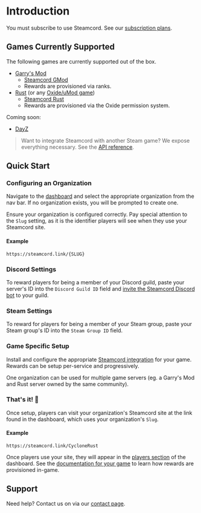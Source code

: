 # Introduction

You must subscribe to use Steamcord. See our [subscription plans](https://steamcord.io/#pricing).

## Games Currently Supported

The following games are currently supported out of the box.

* [Garry's Mod](https://gmod.facepunch.com/)
  * [Steamcord GMod](https://github.com/Steamcord/SteamcordGMod)
  * Rewards are provisioned via ranks.
* [Rust](https://rust.facepunch.com/) (or any [Oxide/uMod game](https://umod.org/games))
  * [Steamcord Rust](https://github.com/Steamcord/steamcord-rust)
  * Rewards are provisioned via the Oxide permission system.

Coming soon:
* [DayZ](https://github.com/Steamcord/SteamcordDayZ)

> Want to integrate Steamcord with another Steam game? We expose everything necessary. See the
[API reference](./api-reference/).

## Quick Start

### Configuring an Organization

Navigate to the [dashboard](https://steamcord.io/dashboard) and select the appropriate organization
from the nav bar. If no organization exists, you will be prompted to create one.

Ensure your organization is configured correctly. Pay special attention to the `Slug` setting, as
it is the identifier players will see when they use your Steamcord site.

#### Example

`https://steamcord.link/{SLUG}`

### Discord Settings

To reward players for being a member of your Discord guild, paste your server's ID into the `Discord
Guild ID` field and [invite the Steamcord Discord bot](https://steamcord.io/bot) to your guild.

### Steam Settings

To reward for players for being a member of your Steam group, paste your Steam group's ID into the
`Steam Group ID` field.

### Game Specific Setup

Install and configure the appropriate [Steamcord integration](#games-currently-supported) for your
game. Rewards can be setup per-service and progressively.

One organization can be used for multiple game servers (eg. a Garry's Mod and Rust server owned by
the same community).

### That's it! :tada:

Once setup, players can visit your organization's Steamcord site at the link found in the dashboard,
which uses your organization's `Slug`.

#### Example

`https://steamcord.link/CycloneRust`

Once players use your site, they will appear in the
[players section](https://steamcord.io/dashboard/players) of the dashboard. See the
[documentation for your game](#games-currently-supported) to learn how rewards are provisioned
in-game.

## Support

Need help? Contact us on via our [contact page](https://steamcord.io/#contact).
